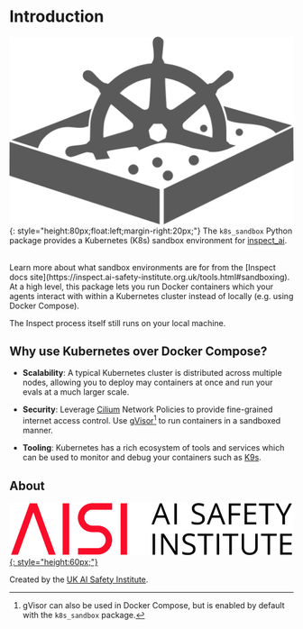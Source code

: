 # Introduction

![pkg icon](assets/icon-dark.png){: style="height:80px;float:left;margin-right:20px;"}
The `k8s_sandbox` Python package provides a Kubernetes (K8s) sandbox environment for
[inspect_ai](https://inspect.ai-safety-institute.org.uk/).

<br>
Learn more about what sandbox environments are for from the [Inspect docs
site](https://inspect.ai-safety-institute.org.uk/tools.html#sandboxing). At a high
level, this package lets you run Docker containers which your agents interact with
within a Kubernetes cluster instead of locally (e.g. using Docker Compose).

The Inspect process itself still runs on your local machine.

## Why use Kubernetes over Docker Compose?

* **Scalability**: A typical Kubernetes cluster is distributed across multiple nodes,
  allowing you to deploy may containers at once and run your evals at a much larger
  scale.
* **Security**: Leverage [Cilium](https://cilium.io/) Network Policies to provide
  fine-grained internet access control. Use [gVisor](https://gvisor.dev/)[^1] to run
  containers in a sandboxed manner.

* **Tooling**: Kubernetes has a rich ecosystem of tools and services which can be used
  to monitor and debug your containers such as [K9s](https://k9scli.io/).


## About

[![AISI Logo](assets/aisi-logo.png){: style="height:60px;"}](https://www.aisi.gov.uk/)

Created by the [UK AI Safety Institute](https://aisi.gov.uk/).

[^1]: gVisor can also be used in Docker Compose, but is enabled by default with the
    `k8s_sandbox` package.
